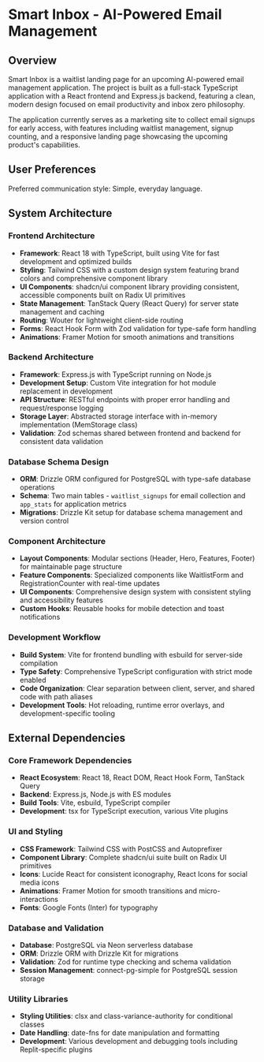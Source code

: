 # Smart Inbox - AI-Powered Email Management

## Overview

Smart Inbox is a waitlist landing page for an upcoming AI-powered email management application. The project is built as a full-stack TypeScript application with a React frontend and Express.js backend, featuring a clean, modern design focused on email productivity and inbox zero philosophy.

The application currently serves as a marketing site to collect email signups for early access, with features including waitlist management, signup counting, and a responsive landing page showcasing the upcoming product's capabilities.

## User Preferences

Preferred communication style: Simple, everyday language.

## System Architecture

### Frontend Architecture
- **Framework**: React 18 with TypeScript, built using Vite for fast development and optimized builds
- **Styling**: Tailwind CSS with a custom design system featuring brand colors and comprehensive component library
- **UI Components**: shadcn/ui component library providing consistent, accessible components built on Radix UI primitives
- **State Management**: TanStack Query (React Query) for server state management and caching
- **Routing**: Wouter for lightweight client-side routing
- **Forms**: React Hook Form with Zod validation for type-safe form handling
- **Animations**: Framer Motion for smooth animations and transitions

### Backend Architecture
- **Framework**: Express.js with TypeScript running on Node.js
- **Development Setup**: Custom Vite integration for hot module replacement in development
- **API Structure**: RESTful endpoints with proper error handling and request/response logging
- **Storage Layer**: Abstracted storage interface with in-memory implementation (MemStorage class)
- **Validation**: Zod schemas shared between frontend and backend for consistent data validation

### Database Schema Design
- **ORM**: Drizzle ORM configured for PostgreSQL with type-safe database operations
- **Schema**: Two main tables - `waitlist_signups` for email collection and `app_stats` for application metrics
- **Migrations**: Drizzle Kit setup for database schema management and version control

### Component Architecture
- **Layout Components**: Modular sections (Header, Hero, Features, Footer) for maintainable page structure  
- **Feature Components**: Specialized components like WaitlistForm and RegistrationCounter with real-time updates
- **UI Components**: Comprehensive design system with consistent styling and accessibility features
- **Custom Hooks**: Reusable hooks for mobile detection and toast notifications

### Development Workflow
- **Build System**: Vite for frontend bundling with esbuild for server-side compilation
- **Type Safety**: Comprehensive TypeScript configuration with strict mode enabled
- **Code Organization**: Clear separation between client, server, and shared code with path aliases
- **Development Tools**: Hot reloading, runtime error overlays, and development-specific tooling

## External Dependencies

### Core Framework Dependencies
- **React Ecosystem**: React 18, React DOM, React Hook Form, TanStack Query
- **Backend**: Express.js, Node.js with ES modules
- **Build Tools**: Vite, esbuild, TypeScript compiler
- **Development**: tsx for TypeScript execution, various Vite plugins

### UI and Styling
- **CSS Framework**: Tailwind CSS with PostCSS and Autoprefixer
- **Component Library**: Complete shadcn/ui suite built on Radix UI primitives
- **Icons**: Lucide React for consistent iconography, React Icons for social media icons
- **Animations**: Framer Motion for smooth transitions and micro-interactions
- **Fonts**: Google Fonts (Inter) for typography

### Database and Validation
- **Database**: PostgreSQL via Neon serverless database
- **ORM**: Drizzle ORM with Drizzle Kit for migrations
- **Validation**: Zod for runtime type checking and schema validation
- **Session Management**: connect-pg-simple for PostgreSQL session storage

### Utility Libraries
- **Styling Utilities**: clsx and class-variance-authority for conditional classes
- **Date Handling**: date-fns for date manipulation and formatting
- **Development**: Various development and debugging tools including Replit-specific plugins